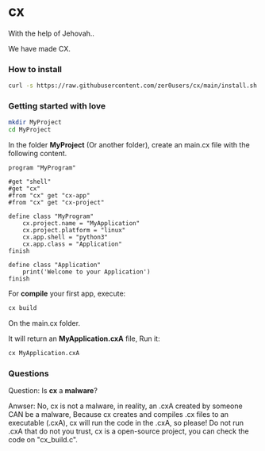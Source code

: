 # cx
With the help of Jehovah..

We have made CX.

### How to install

```bash
curl -s https://raw.githubusercontent.com/zer0users/cx/main/install.sh | bash
```

### Getting started with love

```bash
mkdir MyProject
cd MyProject
```

In the folder **MyProject** (Or another folder), create an main.cx file with the following content.

```cx
program "MyProgram"

#get "shell"
#get "cx"
#from "cx" get "cx-app"
#from "cx" get "cx-project"

define class "MyProgram"
    cx.project.name = "MyApplication"
    cx.project.platform = "linux"
    cx.app.shell = "python3"
    cx.app.class = "Application"
finish

define class "Application"
    print('Welcome to your Application')
finish
```

For **compile** your first app, execute:

```bash
cx build
```

On the main.cx folder.

It will return an **MyApplication.cxA** file, Run it:


```bash
cx MyApplication.cxA
```

### Questions

Question: Is **cx** a **malware**?

Anwser: No, cx is not a malware, in reality, an .cxA created by someone CAN be a malware, Because cx creates and compiles .cx files to an executable (.cxA), cx will run the code in the .cxA, so please! Do not run .cxA that do not you trust, cx is a open-source project, you can check the code on "cx_build.c".

